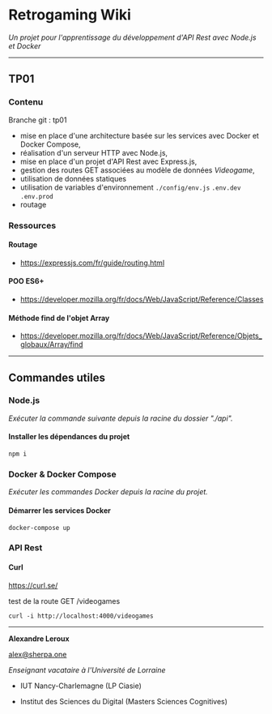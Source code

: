# Retrogaming Wiki

_Un projet pour l'apprentissage du développement d'API Rest avec Node.js et Docker_

---

## TP01

### Contenu

Branche git : tp01

- mise en place d'une architecture basée sur les services avec Docker et Docker Compose,
- réalisation d'un serveur HTTP avec Node.js,
- mise en place d'un projet d'API Rest avec Express.js,
- gestion des routes GET associées au modèle de données _Videogame_,
- utilisation de données statiques
- utilisation de variables d'environnement `./config/env.js` `.env.dev` `.env.prod`
- routage

### Ressources

#### Routage
- https://expressjs.com/fr/guide/routing.html

#### POO ES6+
- https://developer.mozilla.org/fr/docs/Web/JavaScript/Reference/Classes

#### Méthode find de l'objet Array
- https://developer.mozilla.org/fr/docs/Web/JavaScript/Reference/Objets_globaux/Array/find

---

## Commandes utiles

### Node.js

_Exécuter la commande suivante depuis la racine du dossier "./api"._

#### Installer les dépendances du projet

```
npm i
```

### Docker & Docker Compose

_Exécuter les commandes Docker depuis la racine du projet._

#### Démarrer les services Docker

```
docker-compose up
```

### API Rest

#### Curl

https://curl.se/

test de la route GET /videogames
```
curl -i http://localhost:4000/videogames
```
---

__Alexandre Leroux__

alex@sherpa.one

_Enseignant vacataire à l'Université de Lorraine_

- IUT Nancy-Charlemagne (LP Ciasie)

- Institut des Sciences du Digital (Masters Sciences Cognitives)